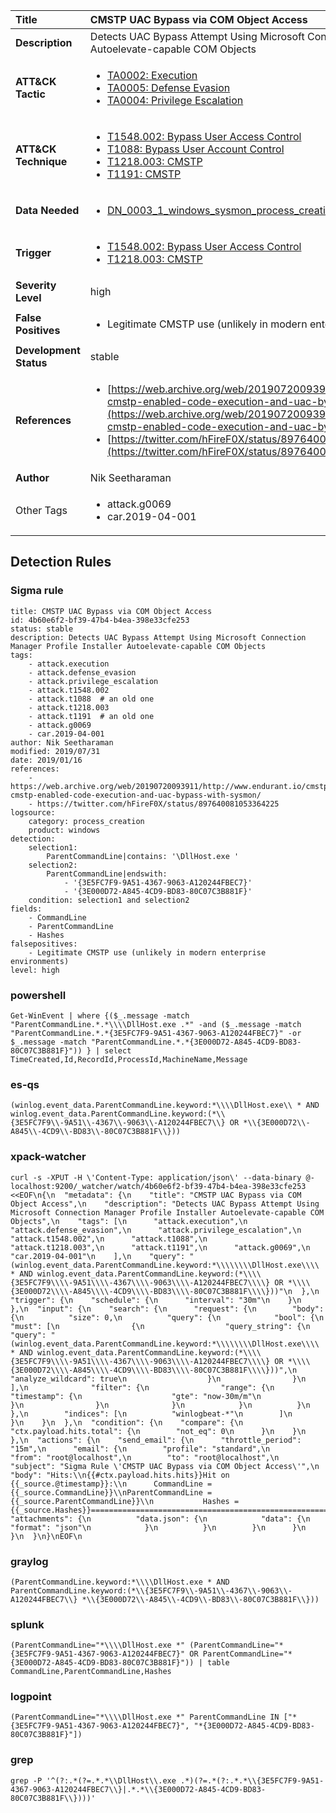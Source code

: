 | Title                    | CMSTP UAC Bypass via COM Object Access       |
|:-------------------------|:------------------|
| **Description**          | Detects UAC Bypass Attempt Using Microsoft Connection Manager Profile Installer Autoelevate-capable COM Objects |
| **ATT&amp;CK Tactic**    |  <ul><li>[TA0002: Execution](https://attack.mitre.org/tactics/TA0002)</li><li>[TA0005: Defense Evasion](https://attack.mitre.org/tactics/TA0005)</li><li>[TA0004: Privilege Escalation](https://attack.mitre.org/tactics/TA0004)</li></ul>  |
| **ATT&amp;CK Technique** | <ul><li>[T1548.002: Bypass User Access Control](https://attack.mitre.org/techniques/T1548/002)</li><li>[T1088: Bypass User Account Control](https://attack.mitre.org/techniques/T1088)</li><li>[T1218.003: CMSTP](https://attack.mitre.org/techniques/T1218/003)</li><li>[T1191: CMSTP](https://attack.mitre.org/techniques/T1191)</li></ul>  |
| **Data Needed**          | <ul><li>[DN_0003_1_windows_sysmon_process_creation](../Data_Needed/DN_0003_1_windows_sysmon_process_creation.md)</li></ul>  |
| **Trigger**              | <ul><li>[T1548.002: Bypass User Access Control](../Triggers/T1548.002.md)</li><li>[T1218.003: CMSTP](../Triggers/T1218.003.md)</li></ul>  |
| **Severity Level**       | high |
| **False Positives**      | <ul><li>Legitimate CMSTP use (unlikely in modern enterprise environments)</li></ul>  |
| **Development Status**   | stable |
| **References**           | <ul><li>[https://web.archive.org/web/20190720093911/http://www.endurant.io/cmstp/detecting-cmstp-enabled-code-execution-and-uac-bypass-with-sysmon/](https://web.archive.org/web/20190720093911/http://www.endurant.io/cmstp/detecting-cmstp-enabled-code-execution-and-uac-bypass-with-sysmon/)</li><li>[https://twitter.com/hFireF0X/status/897640081053364225](https://twitter.com/hFireF0X/status/897640081053364225)</li></ul>  |
| **Author**               | Nik Seetharaman |
| Other Tags           | <ul><li>attack.g0069</li><li>car.2019-04-001</li></ul> | 

## Detection Rules

### Sigma rule

```
title: CMSTP UAC Bypass via COM Object Access
id: 4b60e6f2-bf39-47b4-b4ea-398e33cfe253
status: stable
description: Detects UAC Bypass Attempt Using Microsoft Connection Manager Profile Installer Autoelevate-capable COM Objects
tags:
    - attack.execution
    - attack.defense_evasion
    - attack.privilege_escalation
    - attack.t1548.002
    - attack.t1088  # an old one
    - attack.t1218.003
    - attack.t1191  # an old one
    - attack.g0069
    - car.2019-04-001
author: Nik Seetharaman
modified: 2019/07/31
date: 2019/01/16
references:
    - https://web.archive.org/web/20190720093911/http://www.endurant.io/cmstp/detecting-cmstp-enabled-code-execution-and-uac-bypass-with-sysmon/
    - https://twitter.com/hFireF0X/status/897640081053364225
logsource:
    category: process_creation
    product: windows
detection:
    selection1:
        ParentCommandLine|contains: '\DllHost.exe '
    selection2:
        ParentCommandLine|endswith:
            - '{3E5FC7F9-9A51-4367-9063-A120244FBEC7}'
            - '{3E000D72-A845-4CD9-BD83-80C07C3B881F}'
    condition: selection1 and selection2
fields:
    - CommandLine
    - ParentCommandLine
    - Hashes
falsepositives:
    - Legitimate CMSTP use (unlikely in modern enterprise environments)
level: high

```





### powershell
    
```
Get-WinEvent | where {($_.message -match "ParentCommandLine.*.*\\\\DllHost.exe .*" -and ($_.message -match "ParentCommandLine.*.*{3E5FC7F9-9A51-4367-9063-A120244FBEC7}" -or $_.message -match "ParentCommandLine.*.*{3E000D72-A845-4CD9-BD83-80C07C3B881F}")) } | select TimeCreated,Id,RecordId,ProcessId,MachineName,Message
```


### es-qs
    
```
(winlog.event_data.ParentCommandLine.keyword:*\\\\DllHost.exe\\ * AND winlog.event_data.ParentCommandLine.keyword:(*\\{3E5FC7F9\\-9A51\\-4367\\-9063\\-A120244FBEC7\\} OR *\\{3E000D72\\-A845\\-4CD9\\-BD83\\-80C07C3B881F\\}))
```


### xpack-watcher
    
```
curl -s -XPUT -H \'Content-Type: application/json\' --data-binary @- localhost:9200/_watcher/watch/4b60e6f2-bf39-47b4-b4ea-398e33cfe253 <<EOF\n{\n  "metadata": {\n    "title": "CMSTP UAC Bypass via COM Object Access",\n    "description": "Detects UAC Bypass Attempt Using Microsoft Connection Manager Profile Installer Autoelevate-capable COM Objects",\n    "tags": [\n      "attack.execution",\n      "attack.defense_evasion",\n      "attack.privilege_escalation",\n      "attack.t1548.002",\n      "attack.t1088",\n      "attack.t1218.003",\n      "attack.t1191",\n      "attack.g0069",\n      "car.2019-04-001"\n    ],\n    "query": "(winlog.event_data.ParentCommandLine.keyword:*\\\\\\\\DllHost.exe\\\\ * AND winlog.event_data.ParentCommandLine.keyword:(*\\\\{3E5FC7F9\\\\-9A51\\\\-4367\\\\-9063\\\\-A120244FBEC7\\\\} OR *\\\\{3E000D72\\\\-A845\\\\-4CD9\\\\-BD83\\\\-80C07C3B881F\\\\}))"\n  },\n  "trigger": {\n    "schedule": {\n      "interval": "30m"\n    }\n  },\n  "input": {\n    "search": {\n      "request": {\n        "body": {\n          "size": 0,\n          "query": {\n            "bool": {\n              "must": [\n                {\n                  "query_string": {\n                    "query": "(winlog.event_data.ParentCommandLine.keyword:*\\\\\\\\DllHost.exe\\\\ * AND winlog.event_data.ParentCommandLine.keyword:(*\\\\{3E5FC7F9\\\\-9A51\\\\-4367\\\\-9063\\\\-A120244FBEC7\\\\} OR *\\\\{3E000D72\\\\-A845\\\\-4CD9\\\\-BD83\\\\-80C07C3B881F\\\\}))",\n                    "analyze_wildcard": true\n                  }\n                }\n              ],\n              "filter": {\n                "range": {\n                  "timestamp": {\n                    "gte": "now-30m/m"\n                  }\n                }\n              }\n            }\n          }\n        },\n        "indices": [\n          "winlogbeat-*"\n        ]\n      }\n    }\n  },\n  "condition": {\n    "compare": {\n      "ctx.payload.hits.total": {\n        "not_eq": 0\n      }\n    }\n  },\n  "actions": {\n    "send_email": {\n      "throttle_period": "15m",\n      "email": {\n        "profile": "standard",\n        "from": "root@localhost",\n        "to": "root@localhost",\n        "subject": "Sigma Rule \'CMSTP UAC Bypass via COM Object Access\'",\n        "body": "Hits:\\n{{#ctx.payload.hits.hits}}Hit on {{_source.@timestamp}}:\\n      CommandLine = {{_source.CommandLine}}\\nParentCommandLine = {{_source.ParentCommandLine}}\\n           Hashes = {{_source.Hashes}}================================================================================\\n{{/ctx.payload.hits.hits}}",\n        "attachments": {\n          "data.json": {\n            "data": {\n              "format": "json"\n            }\n          }\n        }\n      }\n    }\n  }\n}\nEOF\n
```


### graylog
    
```
(ParentCommandLine.keyword:*\\\\DllHost.exe * AND ParentCommandLine.keyword:(*\\{3E5FC7F9\\-9A51\\-4367\\-9063\\-A120244FBEC7\\} *\\{3E000D72\\-A845\\-4CD9\\-BD83\\-80C07C3B881F\\}))
```


### splunk
    
```
(ParentCommandLine="*\\\\DllHost.exe *" (ParentCommandLine="*{3E5FC7F9-9A51-4367-9063-A120244FBEC7}" OR ParentCommandLine="*{3E000D72-A845-4CD9-BD83-80C07C3B881F}")) | table CommandLine,ParentCommandLine,Hashes
```


### logpoint
    
```
(ParentCommandLine="*\\\\DllHost.exe *" ParentCommandLine IN ["*{3E5FC7F9-9A51-4367-9063-A120244FBEC7}", "*{3E000D72-A845-4CD9-BD83-80C07C3B881F}"])
```


### grep
    
```
grep -P '^(?:.*(?=.*.*\\DllHost\\.exe .*)(?=.*(?:.*.*\\{3E5FC7F9-9A51-4367-9063-A120244FBEC7\\}|.*.*\\{3E000D72-A845-4CD9-BD83-80C07C3B881F\\})))'
```



